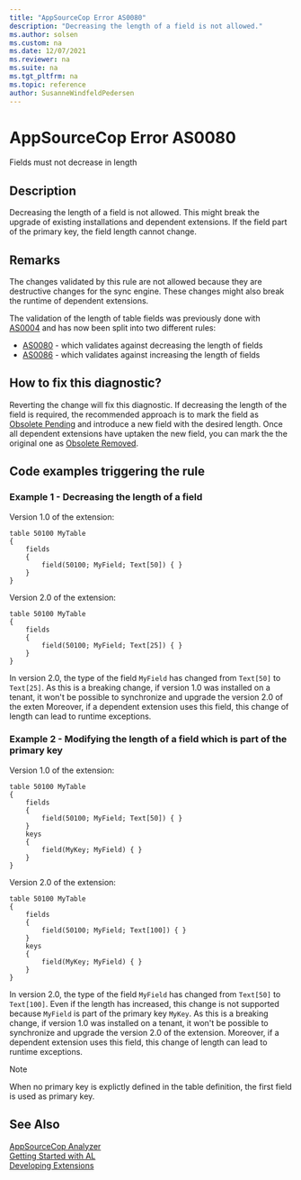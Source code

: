 ```yaml
---
title: "AppSourceCop Error AS0080"
description: "Decreasing the length of a field is not allowed."
ms.author: solsen
ms.custom: na
ms.date: 12/07/2021
ms.reviewer: na
ms.suite: na
ms.tgt_pltfrm: na
ms.topic: reference
author: SusanneWindfeldPedersen
---
```

[//]: # (START>DO_NOT_EDIT)
[//]: # (IMPORTANT:Do not edit any of the content between here and the END>DO_NOT_EDIT.)
[//]: # (Any modifications should be made in the .xml files in the ModernDev repo.)
# AppSourceCop Error AS0080
Fields must not decrease in length

## Description
Decreasing the length of a field is not allowed. This might break the upgrade of existing installations and dependent extensions. If the field part of the primary key, the field length cannot change.

[//]: # (IMPORTANT: END>DO_NOT_EDIT)

## Remarks

The changes validated by this rule are not allowed because they are destructive changes for the sync engine.
These changes might also break the runtime of dependent extensions.

The validation of the length of table fields was previously done with [AS0004](appsourcecop-as0004.md) and has now been split into two different rules:
- [AS0080](appsourcecop-as0080.md) - which validates against decreasing the length of fields
- [AS0086](appsourcecop-as0086.md) - which validates against increasing the length of fields

## How to fix this diagnostic?

Reverting the change will fix this diagnostic. If decreasing the length of the field is required, the recommended approach is to mark the field as [Obsolete Pending](../properties/devenv-obsoletestate-property.md) and introduce a new field with the desired length.
Once all dependent extensions have uptaken the new field, you can mark the the original one as [Obsolete Removed](../properties/devenv-obsoletestate-property.md).


## Code examples triggering the rule

### Example 1 - Decreasing the length of a field

Version 1.0 of the extension:
```AL
table 50100 MyTable
{
    fields
    {
        field(50100; MyField; Text[50]) { }
    }
}
```

Version 2.0 of the extension:
```AL
table 50100 MyTable
{
    fields
    {
        field(50100; MyField; Text[25]) { }
    }
}
```

In version 2.0, the type of the field `MyField` has changed from `Text[50]` to `Text[25]`. 
As this is a breaking change, if version 1.0 was installed on a tenant, it won't be possible to synchronize and upgrade the version 2.0 of the exten
Moreover, if a dependent extension uses this field, this change of length can lead to runtime exceptions.

### Example 2 - Modifying the length of a field which is part of the primary key

Version 1.0 of the extension:
```AL
table 50100 MyTable
{
    fields
    {
        field(50100; MyField; Text[50]) { }
    }
    keys
    {
        field(MyKey; MyField) { }
    }
}
```

Version 2.0 of the extension:
```AL
table 50100 MyTable
{
    fields
    {
        field(50100; MyField; Text[100]) { }
    }
    keys
    {
        field(MyKey; MyField) { }
    }
}
```

In version 2.0, the type of the field `MyField` has changed from `Text[50]` to `Text[100]`. Even if the length has increased, this change is not supported because `MyField` is part of the primary key `MyKey`. 
As this is a breaking change, if version 1.0 was installed on a tenant, it won't be possible to synchronize and upgrade the version 2.0 of the extension. 
Moreover, if a dependent extension uses this field, this change of length can lead to runtime exceptions.

> [!NOTE]  
> When no primary key is explictly defined in the table definition, the first field is used as primary key.

## See Also  
[AppSourceCop Analyzer](appsourcecop.md)  
[Getting Started with AL](../devenv-get-started.md)  
[Developing Extensions](../devenv-dev-overview.md)  